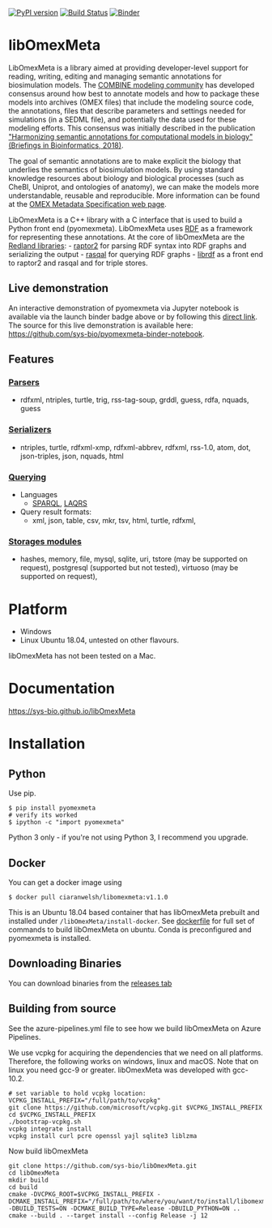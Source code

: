 [![PyPI version](https://badge.fury.io/py/pyomexmeta.svg)](https://badge.fury.io/py/pyomexmeta)
[![Build Status](https://dev.azure.com/libOmexMeta/libOmexMeta/_apis/build/status/sys-bio.libOmexMeta?branchName=master)](https://dev.azure.com/libOmexMeta/libOmexMeta/_build/latest?definitionId=1&branchName=master)
[![Binder](https://mybinder.org/badge_logo.svg)](https://mybinder.org/v2/gh/sys-bio/pyomexmeta-binder-notebook/HEAD)

# libOmexMeta
LibOmexMeta is a library aimed at providing developer-level support for reading, writing, editing and managing semantic annotations for biosimulation models.  The [COMBINE modeling community](http://co.mbine.org/)  has developed consensus around how best to annotate models and how to package these models into archives (OMEX files) that include the modeling source code, the annotations, files that describe parameters and settings needed for simulations (in a SEDML file), and potentially the data used for these modeling efforts. This consensus was initially described in the  publication ["Harmonizing semantic annotations for computational models in biology" (Briefings in Bioinformatics, 2018)](https://academic.oup.com/bib/article/20/2/540/5164345).

The goal of semantic annotations are to make explicit the biology that underlies the semantics of biosimulation models. By using standard knowledge resources about biology and biological processes (such as CheBI, Uniprot, and ontologies of anatomy), we can make the models more understandable, reusable and reproducible. More information can be found at the [OMEX Metadata Specification web page](http://co.mbine.org/standards/omex-metadata). 

LibOmexMeta is a C++ library with a C interface that is used to build a Python front end (pyomexmeta). LibOmexMeta uses [RDF](https://www.w3.org/RDF/) as a framework for representing these annotations. At the core of libOmexMeta are the [Redland libraries](http://librdf.org/):
    - [raptor2](http://librdf.org/raptor/) for parsing RDF syntax into RDF graphs and serializing the output
    - [rasqal](http://librdf.org/rasqal/) for querying RDF graphs
    - [librdf](http://librdf.org/) as a front end to raptor2 and rasqal and for triple stores. 

## Live demonstration

An interactive demonstration of pyomexmeta via Jupyter notebook is available via the launch binder badge above or by following this [direct link](https://mybinder.org/v2/gh/sys-bio/pyomexmeta-binder-notebook/HEAD). The source for this live demonstration is available here: https://github.com/sys-bio/pyomexmeta-binder-notebook.

## Features
### [Parsers](http://librdf.org/raptor/api-1.4/raptor-parsers.html)
  - rdfxml, ntriples, turtle, trig, rss-tag-soup, grddl, guess, rdfa, nquads, guess
### [Serializers](http://librdf.org/raptor/api-1.4/raptor-serializers.html)
  - ntriples, turtle, rdfxml-xmp, rdfxml-abbrev, rdfxml, rss-1.0, atom, dot, json-triples, json, nquads, html
  
### [Querying](http://librdf.org/rasqal/docs/api/)
  - Languages
    - [SPARQL](https://www.w3.org/TR/sparql11-query/), [LAQRS](https://www.dajobe.org/2007/04/laqrs/) 
  - Query result formats: 
    - xml, json, table, csv, mkr, tsv, html, turtle, rdfxml,

### [Storages modules](http://librdf.org/docs/api/redland-storage-modules.html)
  - hashes, memory, file, mysql, sqlite, uri, tstore (may be supported on request), postgresql (supported but not tested), virtuoso (may be supported on request), 


# Platform
  - Windows
  - Linux Ubuntu 18.04, untested on other flavours. 
  
libOmexMeta has not been tested on a Mac.  

# Documentation

https://sys-bio.github.io/libOmexMeta 

# Installation
## Python

Use pip. 

    $ pip install pyomexmeta
    # verify its worked
    $ ipython -c "import pyomexmeta"
    
Python 3 only - if you're not using Python 3, I recommend you upgrade. 

## Docker
You can get a docker image using 

    $ docker pull ciaranwelsh/libomexmeta:v1.1.0
    
This is an Ubuntu 18.04 based container that has libOmexMeta prebuilt and installed under `/libOmexMeta/install-docker`. See [dockerfile](https://github.com/sys-bio/libOmexMeta/blob/master/Dockerfile) for full set of commands to build libOmexMeta on ubuntu. 
Conda is preconfigured and pyomexmeta is installed. 

## Downloading Binaries
You can download binaries from the [releases tab](https://github.com/sys-bio/libOmexMeta/release)

## Building from source
See the azure-pipelines.yml file to see how we build libOmexMeta on Azure Pipelines. 

We use vcpkg for acquiring the dependencies that we need on all platforms. Therefore, the following works on windows, linux and macOS. Note that on linux you need gcc-9 or greater. libOmexMeta was developed with gcc-10.2.

```
# set variable to hold vcpkg location: 
VCPKG_INSTALL_PREFIX="/full/path/to/vcpkg"
git clone https://github.com/microsoft/vcpkg.git $VCPKG_INSTALL_PREFIX
cd $VCPKG_INSTALL_PREFIX
./bootstrap-vcpkg.sh
vcpkg integrate install
vcpkg install curl pcre openssl yajl sqlite3 liblzma
```             

Now build libOmexMeta
```
git clone https://github.com/sys-bio/libOmexMeta.git
cd libOmexMeta
mkdir build
cd build
cmake -DVCPKG_ROOT=$VCPKG_INSTALL_PREFIX -DCMAKE_INSTALL_PREFIX="/full/path/to/where/you/want/to/install/libomexmeta" -DBUILD_TESTS=ON -DCMAKE_BUILD_TYPE=Release -DBUILD_PYTHON=ON ..
cmake --build . --target install --config Release -j 12
```
